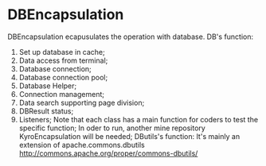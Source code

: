# DBEncapsulation
DBEncapsulation ecapusulates the operation with database.
DB's function: 
1. Set up database in cache;
2. Data access from terminal;
3. Database connection;
4. Database connection pool;
5. Database Helper;
6. Connection management;
7. Data search supporting page division;
8. DBResult status;
9. Listeners;
Note that each class has a main function for coders to test the specific function;
In oder to run, another mine repository KyroEncapsulation will be needed;
DButils's function:
It's mainly an extension of apache.commons.dbutils
http://commons.apache.org/proper/commons-dbutils/


